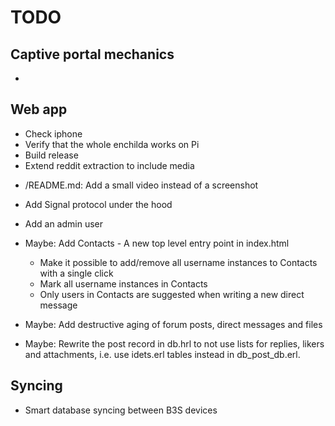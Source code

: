 # TODO

## Captive portal mechanics

-

## Web app

* Check iphone
* Verify that the whole enchilda works on Pi
* Build release
* Extend reddit extraction to include media
- /README.md: Add a small video instead of a screenshot

* Add Signal protocol under the hood
* Add an admin user

* Maybe: Add Contacts - A new top level entry point in index.html
  - Make it possible to add/remove all username instances to Contacts with a
    single click
  - Mark all username instances in Contacts
  - Only users in Contacts are suggested when writing a new direct message
* Maybe: Add destructive aging of forum posts, direct messages and files
* Maybe: Rewrite the post record in db.hrl to not use lists for replies, likers
  and attachments, i.e. use idets.erl tables instead in db_post_db.erl.

## Syncing

* Smart database syncing between B3S devices
